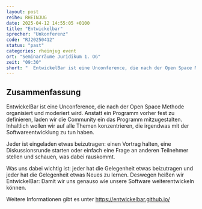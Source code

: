 ```yaml
---
layout: post
reihe: RHEINJUG
date: 2025-04-12 14:55:05 +0100
title: "Entwickelbar"
sprecher: "Unkonferenz"
code: "RJ20250412"
status: "past"
categories: rheinjug event
ort: "Seminarräume Juridikum 1. OG"
zeit: "09:30"
short: "  EntwickelBar ist eine Unconference, die nach der Open Space Methode organisiert und moderiert wird. Anstatt ein Programm vorher fest zu definieren, laden wir die Community ein das Programm mitzugestalten. Inhaltlich wollen wir auf alle ..."
---
```


## Zusammenfassung


 EntwickelBar ist eine Unconference, die nach der Open Space Methode organisiert und moderiert wird. Anstatt ein Programm vorher fest zu definieren, laden wir die Community ein das Programm mitzugestalten. Inhaltlich wollen wir auf alle Themen konzentrieren, die irgendwas mit der Softwareentwicklung zu tun haben.

Jeder ist eingeladen etwas beizutragen: einen Vortrag halten, eine Diskussionsrunde starten oder einfach eine Frage an anderen Teilnehmer stellen und schauen, was dabei rauskommt.

Was uns dabei wichtig ist: jeder hat die Gelegenheit etwas beizutragen und jeder hat die Gelegenheit etwas Neues zu lernen. Deswegen heißen wir EntwickelBar: Damit wir uns genauso wie unsere Software weiterentwickeln können. 

Weitere Informationen gibt es unter https://entwickelbar.github.io/


